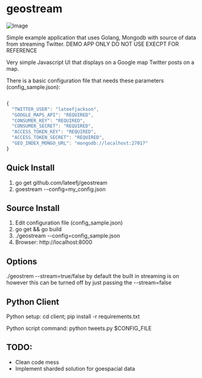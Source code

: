 geostream
=========

![Image](../blob/master/screenshot.png?raw=true)

Simple example application that uses Golang, Mongodb with source of data from streaming Twitter. DEMO APP ONLY DO NOT USE EXECPT FOR REFERENCE

Very simple Javascript UI that displays on a Google map Twitter posts on a map.

There is a basic configuration file that needs these parameters (config_sample.json):

```javascript

{
  "TWITTER_USER": "lateefjackson",
  "GOOGLE_MAPS_API": "REQUIRED",
  "CONSUMER_KEY": "REQUIRED",
  "CONSUMER_SECRET": "REQUIRED",
  "ACCESS_TOKEN_KEY": "REQUIRED",
  "ACCESS_TOKEN_SECRET": "REQUIRED",
  "GEO_INDEX_MONGO_URL": "mongodb://localhost:27017"
}
```

Quick Install
-------------
1. go get github.com/lateefj/geostream
2. goestream --config=my_config.json


Source Install
--------------

1. Edit configuration file (config_sample.json)
2. go get && go build
3. ./geostream --config=config_sample.json
4. Browser: http://localhost:8000

Options
-------
./geostrem --stream=true/false by default the built in streaming is on however this can be turned off by just passing the --stream=false

Python Client
-------------

Python setup: cd client; pip install -r requirements.txt

Python script command: python tweets.py $CONFIG_FILE


TODO:
-----
 * Clean code mess
 * Implement sharded solution for goespacial data

